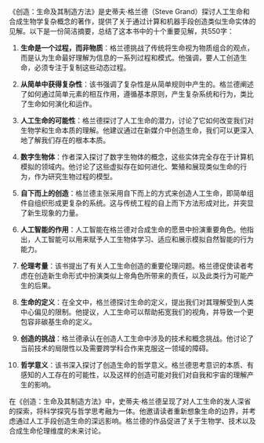 《创造：生命及其制造方法》是史蒂夫·格兰德（Steve Grand）探讨人工生命和合成生物学复杂概念的著作，提供了关于通过计算和机器手段创造类似生命实体的见解。以下是一份简洁摘要，总结了这本书中的十个重要见解，共550字：

1. **生命是一个过程，而非物质**：格兰德挑战了传统将生命视为物质组合的观点，而是认为生命最好理解为信息的一系列过程和模式。他强调，要人工创造生命，必须专注于复制这些动态过程。

2. **从简单中获得复杂性**：该书强调了复杂性是从简单规则中产生的。格兰德阐述了如何通过简单元素的相互作用，遵循基本原则，产生复杂系统和行为，类比了生命如何演化和运作。

3. **人工生命的可能性**：格兰德探讨了人工生命的潜力，讨论了它如何改变我们对生物学和生命本质的理解。他建议通过在新媒介中创造生命，我们可以更深入地了解我们存在的根本本质。

4. **数字生物体**：作者深入探讨了数字生物体的概念，这些实体完全存在于计算机模拟的领域内。他讨论了这些虚拟存在如何进化、繁殖和展现类似生命的行为，作为研究生物过程的模型。

5. **自下而上的创造**：格兰德主张采用自下而上的方式来创造人工生命，即简单组件自组织形成更复杂的系统。这与传统工程的自上而下方法形成对比，并突显了新生现象的力量。

6. **人工智能的作用**：人工智能在格兰德对合成生命的愿景中扮演重要角色。他指出，人工智能可以用来赋予人工生物体学习、适应和展示模拟自然智能的行为能力。

7. **伦理考量**：该书提出了有关人工生命创造的重要伦理问题。格兰德促使读者考虑在创造新生命形式中扮演类似上帝角色所带来的责任，以及此类行为可能产生的后果。

8. **生命的定义**：在全文中，格兰德探讨生命的定义，提出我们对其理解受到人类中心偏见的限制。他提议，人工生命可以帮助拓宽我们的视角，并导致一个更包容非碳基生命的定义。

9. **创造的挑战**：格兰德承认在创造人工生命中涉及的技术和概念挑战。他讨论了当前技术的局限性以及需要跨学科合作来克服这一领域的障碍。

10. **哲学意义**：该书深入探讨了创造生命的哲学意义。格兰德思考意识的本质、有感知的人工存在的可能性，以及这样的创造可能对我们对自我和宇宙的理解产生的影响。

在《创造：生命及其制造方法》中，史蒂夫·格兰德呈现了对人工生命的发人深省的探索，将科学探究与哲学思考融为一体。他邀请读者重新想象生命的边界，并考虑通过人工手段创造生命的深远影响。格兰德的作品促进了关于生物学、技术以及合成生命伦理维度的未来讨论。